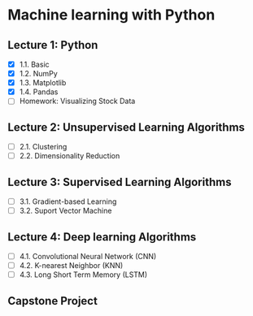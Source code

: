 # Machine learning with Python

## Lecture 1: Python
- [x] 1.1. Basic
- [x] 1.2. NumPy
- [x] 1.3. Matplotlib
- [x] 1.4. Pandas
- [ ] Homework: Visualizing Stock Data

## Lecture 2: Unsupervised Learning Algorithms
- [ ] 2.1. Clustering
- [ ] 2.2. Dimensionality Reduction
## Lecture 3: Supervised Learning Algorithms
- [ ] 3.1. Gradient-based Learning
- [ ] 3.2. Suport Vector Machine
## Lecture 4: Deep learning Algorithms
- [ ] 4.1. Convolutional Neural Network (CNN)
- [ ] 4.2. K-nearest Neighbor (KNN)
- [ ] 4.3. Long Short Term Memory (LSTM)

## Capstone Project







